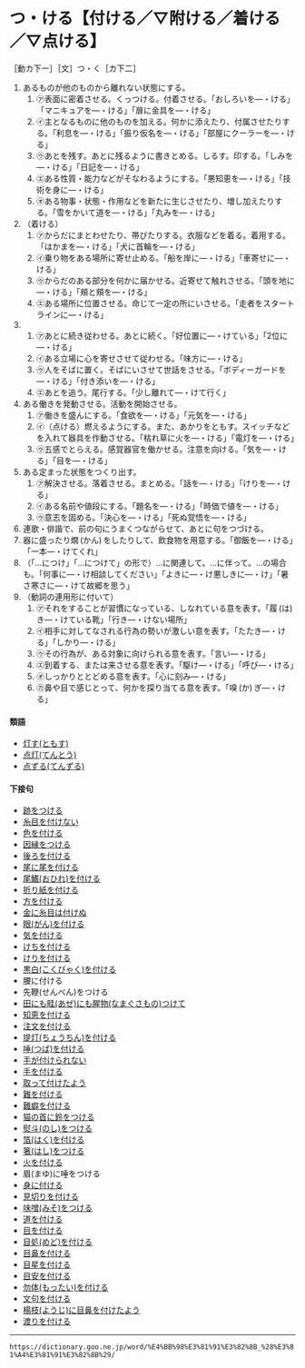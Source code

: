 # つ・ける【付ける／▽附ける／着ける／▽点ける】

［動カ下一］［文］つ・く［カ下二］

1. あるものが他のものから離れない状態にする。
    1. ㋐表面に密着させる。くっつける。付着させる。「おしろいを―・ける」「マニキュアを―・ける」「扉に金具を―・ける」
    2. ㋑主となるものに他のものを加える。何かに添えたり、付属させたりする。「利息を―・ける」「振り仮名を―・ける」「部屋にクーラーを―・ける」
    3. ㋒あとを残す。あとに残るように書きとめる。しるす。印する。「しみを―・ける」「日記を―・ける」
    4. ㋓ある性質・能力などがそなわるようにする。「悪知恵を―・ける」「技術を身に―・ける」
    5. ㋔ある物事・状態・作用などを新たに生じさせたり、増し加えたりする。「雪をかいて道を―・ける」「丸みを―・ける」
2. （着ける）
    1. ㋐からだにまとわせたり、帯びたりする。衣服などを着る。着用する。「はかまを―・ける」「犬に首輪を―・ける」
    2. ㋑乗り物をある場所に寄せ止める。「船を岸に―・ける」「車寄せに―・ける」
    3. ㋒からだのある部分を何かに届かせる。近寄せて触れさせる。「頭を地に―・ける」「頰と頰を―・ける」
    4. ㋓ある場所に位置させる。命じて一定の所にいさせる。「走者をスタートラインに―・ける」
3. 
    1. ㋐あとに続き従わせる。あとに続く。「好位置に―・けている」「2位に―・ける」
    2. ㋑ある立場に心を寄せさせて従わせる。「味方に―・ける」
    3. ㋒人をそばに置く。そばにいさせて世話をさせる。「ボディーガードを―・ける」「付き添いを―・ける」
    4. ㋓あとを追う。尾行する。「少し離れて―・けて行く」
4. ある働きを発動させる。活動を開始させる。
    1. ㋐働きを盛んにする。「食欲を―・ける」「元気を―・ける」
    2. ㋑（点ける）燃えるようにする。また、あかりをともす。スイッチなどを入れて器具を作動させる。「枯れ草に火を―・ける」「電灯を―・ける」
    3. ㋒五感でとらえる。感覚器官を働かせる。注意を向ける。「気を―・ける」「目を―・ける」
5. ある定まった状態をつくり出す。
    1. ㋐解決させる。落着させる。まとめる。「話を―・ける」「けりを―・ける」
    2. ㋑ある名前や値段にする。「題名を―・ける」「時価で値を―・ける」
    3. ㋒意志を固める。「決心を―・ける」「死ぬ覚悟を―・ける」
6. 連歌・俳諧で、前の句にうまくつながらせて、あとに句をつづける。
7. 器に盛ったり燗 (かん) をしたりして、飲食物を用意する。「御飯を―・ける」「一本―・けてくれ」
8. （「…につけ」「…につけて」の形で）…に関連して。…に伴って。…の場合も。「何事に―・け相談してください」「よきに―・け悪しきに―・け」「暑さ寒さに―・けて故郷を思う」
9. （動詞の連用形に付いて）
    1. ㋐それをすることが習慣になっている、しなれている意を表す。「履 (は) き―・けている靴」「行き―・けない場所」
    2. ㋑相手に対してなされる行為の勢いが激しい意を表す。「たたき―・ける」「しかり―・ける」
    3. ㋒その行為が、ある対象に向けられる意を表す。「言い―・ける」
    4. ㋓到着する、または来させる意を表す。「駆け―・ける」「呼び―・ける」
    5. ㋔しっかりととどめる意を表す。「心に刻み―・ける」
    6. ㋕鼻や目で感じとって、何かを探り当てる意を表す。「嗅 (か) ぎ―・ける」
        

#### 類語

-   [灯す(ともす)](https://dictionary.goo.ne.jp/word/%E7%82%B9%E3%81%99_%28%E3%81%A8%E3%82%82%E3%81%99%29/#jn-160386)
-   [点灯(てんとう)](https://dictionary.goo.ne.jp/word/%E7%82%B9%E7%81%AF/#jn-154104)
-   [点ずる(てんずる)](https://dictionary.goo.ne.jp/word/%E7%82%B9%E3%81%9A%E3%82%8B/#jn-153874)

#### 下接句

-   [跡をつける](https://dictionary.goo.ne.jp/word/%E8%B7%A1%E3%82%92%E3%81%A4%E3%81%91%E3%82%8B/#jn-5125)
-   [糸目を付けない](https://dictionary.goo.ne.jp/word/%E7%B3%B8%E7%9B%AE%E3%82%92%E4%BB%98%E3%81%91%E3%81%AA%E3%81%84/#jn-14113)
-   [色を付ける](https://dictionary.goo.ne.jp/word/%E8%89%B2%E3%82%92%E4%BB%98%E3%81%91%E3%82%8B/#jn-15698)
-   [因縁をつける](https://dictionary.goo.ne.jp/word/%E5%9B%A0%E7%B8%81%E3%82%92%E4%BB%98%E3%81%91%E3%82%8B/#jn-16892)
-   [後ろを付ける](https://dictionary.goo.ne.jp/word/%E5%BE%8C%E3%82%8D%E3%82%92%E4%BB%98%E3%81%91%E3%82%8B/#jn-18663)
-   [尾に尾を付ける](https://dictionary.goo.ne.jp/word/%E5%B0%BE%E3%81%AB%E5%B0%BE%E3%82%92%E4%BB%98%E3%81%91%E3%82%8B/#jn-27040)
-   [尾鰭(おひれ)を付ける](https://dictionary.goo.ne.jp/word/%E5%B0%BE%E9%B0%AD%E3%82%92%E4%BB%98%E3%81%91%E3%82%8B/#jn-32707)
-   [折り紙を付ける](https://dictionary.goo.ne.jp/word/%E6%8A%98%E3%82%8A%E7%B4%99%E3%82%92%E4%BB%98%E3%81%91%E3%82%8B/#jn-33860)
-   [方を付ける](https://dictionary.goo.ne.jp/word/%E6%96%B9%E3%82%92%E4%BB%98%E3%81%91%E3%82%8B/#jn-41601)
-   [金に糸目は付けぬ](https://dictionary.goo.ne.jp/word/%E9%87%91%E3%81%AB%E7%B3%B8%E7%9B%AE%E3%82%92%E4%BB%98%E3%81%91%E3%81%AA%E3%81%84/#jn-43684)
-   [眼(がん)を付ける](https://dictionary.goo.ne.jp/word/%E7%9C%BC%E3%82%92%E4%BB%98%E3%81%91%E3%82%8B/#jn-47410)
-   [気を付ける](https://dictionary.goo.ne.jp/word/%E6%B0%97%E3%82%92%E4%BB%98%E3%81%91%E3%82%8B/#jn-50134)
-   [けちを付ける](https://dictionary.goo.ne.jp/word/%E3%81%91%E3%81%A1%E3%82%92%E4%BB%98%E3%81%91%E3%82%8B/#jn-68043)
-   [けりを付ける](https://dictionary.goo.ne.jp/word/%E3%81%91%E3%82%8A%E3%82%92%E4%BB%98%E3%81%91%E3%82%8B/#jn-68894)
-   [黒白(こくびゃく)を付ける](https://dictionary.goo.ne.jp/word/%E9%BB%92%E7%99%BD%E3%82%92%E3%81%A4%E3%81%91%E3%82%8B/#jn-77302)
-   腰に付ける
-   先鞭(せんべん)をつける
-   [田にも畦(あぜ)にも腥物(なまぐさもの)つけて](https://dictionary.goo.ne.jp/word/%E7%94%B0%E3%81%AB%E3%82%82%E7%95%A6%E3%81%AB%E3%82%82%E8%85%A5%E7%89%A9%E3%81%A4%E3%81%91%E3%81%A6/#jn-132177)
-   [知恵を付ける](https://dictionary.goo.ne.jp/word/%E7%9F%A5%E6%81%B5%E3%82%92%E4%BB%98%E3%81%91%E3%82%8B/#jn-140966)
-   [注文を付ける](https://dictionary.goo.ne.jp/word/%E6%B3%A8%E6%96%87%E3%82%92%E4%BB%98%E3%81%91%E3%82%8B/#jn-143705)
-   [提灯(ちょうちん)を付ける](https://dictionary.goo.ne.jp/word/%E6%8F%90%E7%81%AF%E3%82%92%E4%BB%98%E3%81%91%E3%82%8B/#jn-144659)
-   [唾(つば)を付ける](https://dictionary.goo.ne.jp/word/%E5%94%BE%E3%82%92%E4%BB%98%E3%81%91%E3%82%8B/#jn-147910)
-   [手が付けられない](https://dictionary.goo.ne.jp/word/%E6%89%8B%E3%81%8C%E4%BB%98%E3%81%91%E3%82%89%E3%82%8C%E3%81%AA%E3%81%84/#jn-148846)
-   [手を付ける](https://dictionary.goo.ne.jp/word/%E6%89%8B%E3%82%92%E4%BB%98%E3%81%91%E3%82%8B/#jn-148920)
-   [取って付けたよう](https://dictionary.goo.ne.jp/word/%E5%8F%96%E3%81%A3%E3%81%A6%E4%BB%98%E3%81%91%E3%81%9F%E3%82%88%E3%81%86/#jn-161484)
-   [難を付ける](https://dictionary.goo.ne.jp/word/%E9%9B%A3%E3%82%92%E4%BB%98%E3%81%91%E3%82%8B/#jn-165585)
-   [難癖を付ける](https://dictionary.goo.ne.jp/word/%E9%9B%A3%E7%99%96%E3%82%92%E4%BB%98%E3%81%91%E3%82%8B/#jn-165706)
-   [猫の首に鈴をつける](https://dictionary.goo.ne.jp/word/%E7%8C%AB%E3%81%AE%E9%A6%96%E3%81%AB%E9%88%B4%E3%82%92%E4%BB%98%E3%81%91%E3%82%8B/#jn-169891)
-   [熨斗(のし)をつける](https://dictionary.goo.ne.jp/word/%E7%86%A8%E6%96%97%E3%82%92%E4%BB%98%E3%81%91%E3%82%8B/#jn-171859)
-   [箔(はく)を付ける](https://dictionary.goo.ne.jp/word/%E7%AE%94%E3%82%92%E4%BB%98%E3%81%91%E3%82%8B/#jn-174976)
-   [箸(はし)をつける](https://dictionary.goo.ne.jp/word/%E7%AE%B8%E3%82%92%E4%BB%98%E3%81%91%E3%82%8B/#jn-175841)
-   [火を付ける](https://dictionary.goo.ne.jp/word/%E7%81%AB%E3%82%92%E4%BB%98%E3%81%91%E3%82%8B/#jn-182247)
-   眉(まゆ)に唾をつける
-   [身に付ける](https://dictionary.goo.ne.jp/word/%E8%BA%AB%E3%81%AB%E4%BB%98%E3%81%91%E3%82%8B/#jn-210687)
-   [見切りを付ける](https://dictionary.goo.ne.jp/word/%E8%A6%8B%E5%88%87%E3%82%8A%E3%82%92%E4%BB%98%E3%81%91%E3%82%8B/#jn-211143)
-   [味噌(みそ)をつける](https://dictionary.goo.ne.jp/word/%E5%91%B3%E5%99%8C%E3%82%92%E4%BB%98%E3%81%91%E3%82%8B/#jn-211979)
-   [道を付ける](https://dictionary.goo.ne.jp/word/%E9%81%93%E3%82%92%E4%BB%98%E3%81%91%E3%82%8B/#jn-212204)
-   [目を付ける](https://dictionary.goo.ne.jp/word/%E7%9B%AE%E3%82%92%E4%BB%98%E3%81%91%E3%82%8B/#jn-216406)
-   [目処(めど)を付ける](https://dictionary.goo.ne.jp/word/%E7%9B%AE%E5%87%A6%E3%82%92%E4%BB%98%E3%81%91%E3%82%8B/#jn-217719)
-   [目鼻を付ける](https://dictionary.goo.ne.jp/word/%E7%9B%AE%E9%BC%BB%E3%82%92%E4%BB%98%E3%81%91%E3%82%8B/#jn-217838)
-   [目星を付ける](https://dictionary.goo.ne.jp/word/%E7%9B%AE%E6%98%9F%E3%82%92%E4%BB%98%E3%81%91%E3%82%8B/#jn-217875)
-   [目安を付ける](https://dictionary.goo.ne.jp/word/%E7%9B%AE%E5%AE%89%E3%82%92%E4%BB%98%E3%81%91%E3%82%8B/#jn-217937)
-   [勿体(もったい)を付ける](https://dictionary.goo.ne.jp/word/%E5%8B%BF%E4%BD%93%E3%82%92%E4%BB%98%E3%81%91%E3%82%8B/#jn-219452)
-   [文句を付ける](https://dictionary.goo.ne.jp/word/%E6%96%87%E5%8F%A5%E3%82%92%E4%BB%98%E3%81%91%E3%82%8B/#jn-220697)
-   [楊枝(ようじ)に目鼻を付けたよう](https://dictionary.goo.ne.jp/word/%E6%A5%8A%E6%9E%9D%E3%81%AB%E7%9B%AE%E9%BC%BB%E3%82%92%E4%BB%98%E3%81%91%E3%81%9F%E3%82%88%E3%81%86/#jn-226427)
-   [渡りを付ける](https://dictionary.goo.ne.jp/word/%E6%B8%A1%E3%82%8A%E3%82%92%E4%BB%98%E3%81%91%E3%82%8B/#jn-238366)

---
`https://dictionary.goo.ne.jp/word/%E4%BB%98%E3%81%91%E3%82%8B_%28%E3%81%A4%E3%81%91%E3%82%8B%29/`
